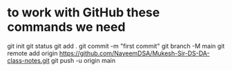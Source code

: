 to work with GitHub these commands we need
==========================================
git init
git status
git add .
git commit -m "first commit"
git branch -M main
git remote add origin https://github.com/NayeemDSA/Mukesh-Sir-DS-DA-class-notes.git
git push -u origin main
